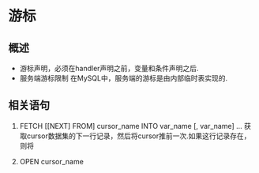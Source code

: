# 游标
## 概述
- 游标声明，必须在handler声明之前，变量和条件声明之后. 
- 服务端游标限制
在MySQL中，服务端的游标是由内部临时表实现的.


## 相关语句
1. FETCH [[NEXT] FROM] cursor_name INTO var_name [, var_name] ...
获取cursor数据集的下一行记录，然后将cursor推前一次.如果这行记录存在，则将

2. OPEN cursor_name